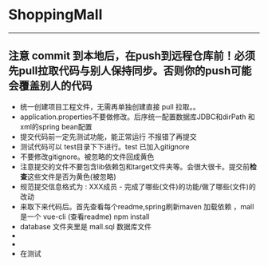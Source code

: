 # ShoppingMall
---
## 注意 commit 到本地后，在push到远程仓库前！必须先pull拉取代码与别人保持同步。否则你的push可能会覆盖别人的代码
- 统一创建项目工程文件，无需再单独创建直接 pull 拉取。。
- application.properties不要做修改。后序统一配置数据库JDBC和dirPath 和 xml的spring bean配置
- 提交代码前一定先测试功能，能正常运行 不报错了再提交 
- 测试代码可以 test目录下下进行。test 已加入gitignore
- 不要修改gitignore。被忽略的文件回成黄色
- 注意提交的文件不要包含lib依赖包和target文件夹等。会很大很卡。提交前**检查**这些文件是否为黄色(被忽略)
- 规范提交信息格式为 : XXX成员 - 完成了哪些(文件)的功能/做了哪些(文件)的改动 
- 来取下来代码后。首先查看每个readme,spring刷新maven 加载依赖 ，mall是一个 vue-cli (查看readme) npm install 
- database 文件夹里是 mall.sql 数据库文件
- 
-
- 在测试

